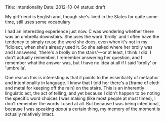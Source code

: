 Title: Intentionality
Date: 2012-10-04
status: draft

My girlfriend is English and, though she's lived in the States for quite some time, still uses some vocabulary 

I had an interesting experience just now. C was wondering whether there was an umbrella downstairs. She uses the word 'brolly' and I often have the tendency to simply reuse the word she does, even when it's not in my “idiolect, when she's already used it. So she asked where her brolly was and I answered, 'there's a brolly on the stairs'—or at least, I think I did. I don't actually remember. I remember answering her question, and I remember what the answer was, but I have no idea at all if I said 'brolly' or 'umbrella'.

One reason this is interesting is that it points to the essentiality of metaphor and intentionality in language. I know that I told her there's a \[frame of cloth and metal for keeping off the rain] on the stairs. This is an inherently linguistic act, the act of telling, and yet because I didn't happen to be noting the specific word choices I was making (like most people at most times), I don't remember the words I used at all. But because I was being intentional, because I was speaking *about* a certain thing, my memory of the moment is actually relatively intact.